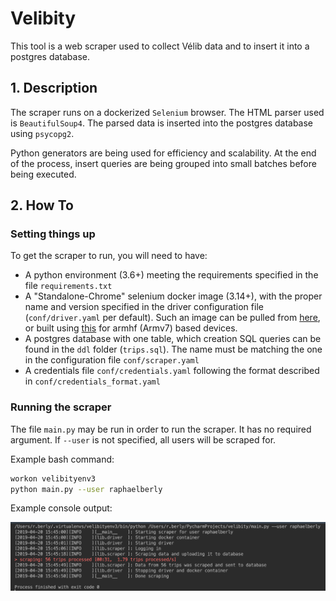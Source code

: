 # Velibity

This tool is a web scraper used to collect Vélib data and to insert it into 
a postgres database.

## 1. Description

The scraper runs on a dockerized `Selenium` browser.  The HTML parser used is `BeautifulSoup4`. The 
parsed data is inserted into the postgres database using `psycopg2`.

Python generators are being used for efficiency and scalability. At the end of the process, insert 
queries are being grouped into small batches before being executed.


## 2. How To

### Setting things up

To get the scraper to run, you will need to have:

- A python environment (3.6+) meeting the requirements specified in the file `requirements.txt`
- A "Standalone-Chrome" selenium docker image (3.14+), with the proper name and version specified in
the driver configuration file (`conf/driver.yaml` per default). Such an image can be pulled from 
[here](https://hub.docker.com/u/selenium), or built using 
[this](https://github.com/DeinChristian/rpi-docker-selenium) for armhf (Armv7) based devices.
- A postgres database with one table, which creation SQL queries can be found in the `ddl` folder 
(`trips.sql`). The name must be matching the one in the configuration file 
`conf/scraper.yaml`
- A credentials file `conf/credentials.yaml` following the format described in 
`conf/credentials_format.yaml`


### Running the scraper

The file `main.py` may be run in order to run the scraper. It has no required argument. 
If `--user` is not specified, all users will be scraped for.

Example bash command:

```bash
workon velibityenv3
python main.py --user raphaelberly
```

Example console output:

![Example console output](img/logs.png)
